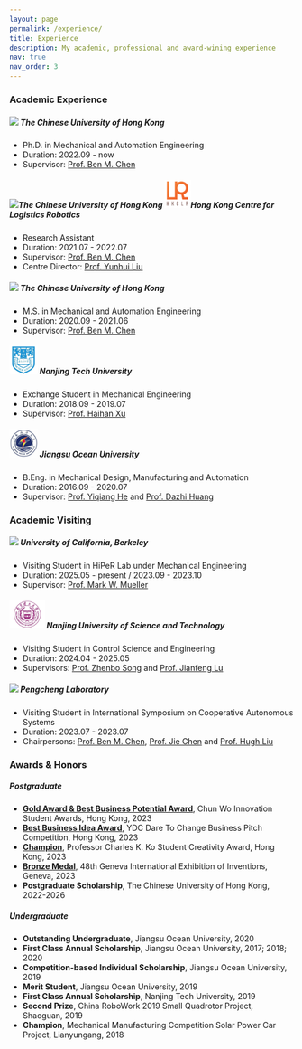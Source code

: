 ```yaml
---
layout: page
permalink: /experience/
title: Experience
description: My academic, professional and award-wining experience
nav: true
nav_order: 3
---
```


### Academic Experience
##### <img src="../assets/brands/CUHK.png" height="50"> The Chinese University of Hong Kong 
- Ph.D. in Mechanical and Automation Engineering
- Duration: 2022.09 - now 
- Supervisor: [Prof. Ben M. Chen](https://www4.mae.cuhk.edu.hk/peoples/chen-benmei/)


##### <img src="../assets/brands/CUHK.png" height="50">The Chinese University of Hong Kong  <img src="../assets/brands/hkclr.png" height="50">Hong Kong Centre for Logistics Robotics
- Research Assistant 
- Duration: 2021.07 - 2022.07
- Supervisor: [Prof. Ben M. Chen](https://www4.mae.cuhk.edu.hk/peoples/chen-benmei/)
- Centre Director: [Prof. Yunhui Liu](https://www4.mae.cuhk.edu.hk/peoples/liu-yun-hui/)

##### <img src="../assets/brands/CUHK.png" height="50"> The Chinese University of Hong Kong 
- M.S. in Mechanical and Automation Engineering
- Duration: 2020.09 - 2021.06
- Supervisor: [Prof. Ben M. Chen](https://www4.mae.cuhk.edu.hk/peoples/chen-benmei/)

##### <img src="../assets/brands/NJTech.png" height="50"> Nanjing Tech University
- Exchange Student in Mechanical Engineering
- Duration: 2018.09 - 2019.07
- Supervisor: [Prof. Haihan Xu](https://mech.njtech.edu.cn/info/1019/1836.htm)

##### <img src="../assets/brands/JOU.png" height="50"> Jiangsu Ocean University 
- B.Eng. in Mechanical Design, Manufacturing and Automation
- Duration: 2016.09 - 2020.07
- Supervisor: [Prof. Yiqiang He](https://jixie.jou.edu.cn/info/1160/4857.htm) and [Prof. Dazhi Huang](https://coe.jou.edu.cn/info/1317/2211.htm)

### Academic Visiting
##### <img src="../assets/brands/UCB.png" height="50"> University of California, Berkeley
- Visiting Student in HiPeR Lab under Mechanical Engineering
- Duration: 2025.05 - present / 2023.09 - 2023.10
- Supervisor: [Prof. Mark W. Mueller](https://me.berkeley.edu/people/mark-w-mueller/)

##### <img src="../assets/brands/NJUST.png" height="50"> Nanjing University of Science and Technology
- Visiting Student in Control Science and Engineering
- Duration: 2024.04 - 2025.05
- Supervisors: [Prof. Zhenbo Song](https://www.researchgate.net/profile/Song-Zhenbo) and [Prof. Jianfeng Lu](http://202.119.85.163/open/TutorInfo.aspx?dsbh=Xn3GKidYcoyr!Qa1YK4RAQ==&yxsh=4iVdgPyuKTE=&zydm=fY2NaWnaNpk=)

##### <img src="../assets/brands/pengcheng.png" height="50"> Pengcheng Laboratory
- Visiting Student in International Symposium on Cooperative Autonomous Systems
- Duration: 2023.07 - 2023.07
- Chairpersons: [Prof. Ben M. Chen](https://www4.mae.cuhk.edu.hk/peoples/chen-benmei/), [Prof. Jie Chen](https://www.tongji.edu.cn/info/1136/21221.htm) and [Prof. Hugh Liu](https://www.flight.utias.utoronto.ca/fsc/index.php/team)


### Awards & Honors
##### Postgraduate
- [**Gold Award & Best Business Potential Award**](https://www.cwisa.com/en/index.html), Chun Wo Innovation Student Awards, Hong Kong, 2023
- [**Best Business Idea Award**](https://daretochange.ydc.org.hk/en/showcase-urbannet.aspx), YDC Dare To Change Business Pitch Competition, Hong Kong, 2023
- [**Champion**](https://www.orkts.cuhk.edu.hk/en/news-events/announcements/3735-event-highlight-professor-charles-k-kao-student-creativity-awards-pckksca-prize-presentation-ceremony-1-june-2023), Professor Charles K. Ko Student Creativity Award, Hong Kong, 2023
- [**Bronze Medal**](https://ifia.com/the-48th-international-exhibition-of-inventions-in-geneva-was-held-with-success/), 48th Geneva International Exhibition of Inventions, Geneva, 2023
- **Postgraduate Scholarship**, The Chinese University of Hong Kong, 2022-2026


##### Undergraduate
- **Outstanding Undergraduate**, Jiangsu Ocean University, 2020
- **First Class Annual Scholarship**, Jiangsu Ocean University, 2017; 2018; 2020
- **Competition-based Individual Scholarship**, Jiangsu Ocean University, 2019
- **Merit Student**, Jiangsu Ocean University, 2019
- **First Class Annual Scholarship**, Nanjing Tech University, 2019
- **Second Prize**, China RoboWork 2019 Small Quadrotor Project, Shaoguan, 2019
- **Champion**, Mechanical Manufacturing Competition Solar Power Car Project, Lianyungang, 2018

